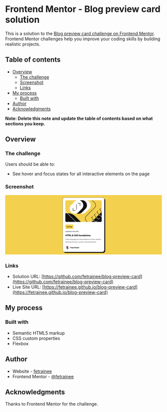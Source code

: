 # Frontend Mentor - Blog preview card solution

This is a solution to the [Blog preview card challenge on Frontend Mentor](https://www.frontendmentor.io/challenges/blog-preview-card-ckPaj01IcS). Frontend Mentor challenges help you improve your coding skills by building realistic projects. 

## Table of contents

- [Overview](#overview)
  - [The challenge](#the-challenge)
  - [Screenshot](#screenshot)
  - [Links](#links)
- [My process](#my-process)
  - [Built with](#built-with)
- [Author](#author)
- [Acknowledgments](#acknowledgments)

**Note: Delete this note and update the table of contents based on what sections you keep.**

## Overview

### The challenge

Users should be able to:

- See hover and focus states for all interactive elements on the page

### Screenshot

![](./screenshot.png)

### Links

- Solution URL: [https://github.com/fetrainee/blog-preview-card](https://github.com/fetrainee/blog-preview-card)
- Live Site URL: [https://fetrainee.github.io/blog-preview-card](https://fetrainee.github.io/blog-preview-card)

## My process

### Built with

- Semantic HTML5 markup
- CSS custom properties
- Flexbox

## Author

- Website - [fetrainee](https://github.com/fetrainee)
- Frontend Mentor - [@fetrainee](https://www.frontendmentor.io/profile/fetrainee)

## Acknowledgments

Thanks to Frontend Mentor for the challenge.

